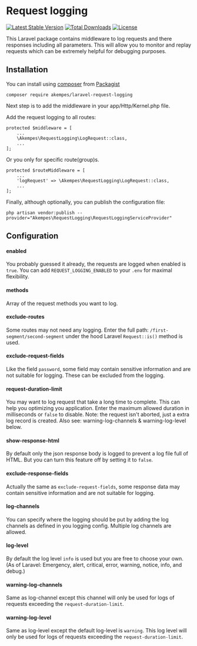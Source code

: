 # Request logging
[![Latest Stable Version](https://poser.pugx.org/akempes/laravel-request-logging/v/stable)](https://packagist.org/packages/akempes/laravel-request-logging)
[![Total Downloads](https://poser.pugx.org/akempes/laravel-request-logging/downloads)](https://packagist.org/packages/akempes/laravel-request-logging)
[![License](https://poser.pugx.org/akempes/laravel-request-logging/license)](https://packagist.org/packages/akempes/laravel-request-logging)

This Laravel package contains middleware to log requests and there responses including all parameters. This will allow you to monitor and replay requests which can be extremely helpful for debugging purposes.

## Installation

You can install using [composer](https://getcomposer.org/) from [Packagist](https://packagist.org/packages/akempes/laravel-request-logging)

```
composer require akempes/laravel-request-logging
```

Next step is to add the middleware in your app/Http/Kernel.php file.

Add the request logging to all routes:
```
protected $middleware = [
    ...
    \Akempes\RequestLogging\LogRequest::class,
    ...
];
```

Or you only for specific route(group)s.
```
protected $routeMiddleware = [
    ...
    'logRequest' => \Akempes\RequestLogging\LogRequest::class,
    ...
];
```

Finally, although optionally, you can publish the configuration file:

```
php artisan vendor:publish --provider="Akempes\RequestLogging\RequestLoggingServiceProvider"
```


## Configuration

#### enabled
You probably guessed it already, the requests are logged when enabled is `true`. You can add `REQUEST_LOGGING_ENABLED` to your `.env` for maximal flexibility.

#### methods
Array of the request methods you want to log.

#### exclude-routes
Some routes may not need any logging. Enter the full path: `/first-segment/second-segment` under the hood Laravel `Request::is()` method is used.

#### exclude-request-fields
Like the field `password`, some field may contain sensitive information and are not suitable for logging. These can be excluded from the logging.

#### request-duration-limit
You may want to log request that take a long time to complete. This can help you optimizing you application. Enter the maximum allowed duration in milliseconds or `false` to disable. Note: the request isn't aborted, just a extra log record is created.
Also see: warning-log-channels & warning-log-level below.

#### show-response-html
By default only the json response body is logged to prevent a log file full of HTML.
But you can turn this feature off by setting it to `false`.

#### exclude-response-fields
Actually the same as `exclude-request-fields`, some response data may contain sensitive information and are not suitable for logging.

#### log-channels
You can specify where the logging should be put by adding the log channels as defined in you logging config. Multiple log channels are allowed.

#### log-level
By default the log level `info` is used but you are free to choose your own. (As of Laravel: Emergency, alert, critical, error, warning, notice, info, and debug.)

#### warning-log-channels
Same as log-channel except this channel will only be used for logs of requests exceeding the `request-duration-limit`.

#### warning-log-level
Same as log-level except the default log-level is `warning`. This log level will only be used for logs of requests exceeding the `request-duration-limit`.
